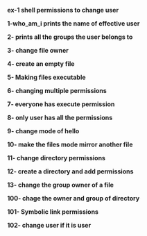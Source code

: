 **ex-1 shell permissions to change user**

**1-who_am_i prints the name of effective user**

**2- prints all the groups the user belongs to**

**3- change file owner**

**4- create an empty file**

**5- Making files executable**

**6- changing multiple permissions**

**7- everyone has execute permission**

**8- only user has all the permissions**

**9- change mode of hello**

**10- make the files mode mirror another file**

**11- change directory permissions**

**12- create a directory and add permissions**

**13- change the group owner of a file**

**100- chage the owner and group of directory**

**101- Symbolic link permissions**

**102- change user if it is user**

